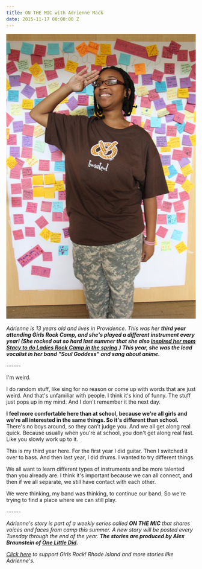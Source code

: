 ```yaml
---
title: ON THE MIC with Adrienne Mack
date: 2015-11-17 00:00:00 Z
---
```


**[![IMG_6240 (1)](images/IMG_6240-11-683x1024.jpg)](http://girlsrockri.org/wp-content/uploads/2015/11/IMG_6240-11.jpg)**

_Adrienne is 13 years old and lives in Providence. This was her **third year attending Girls Rock Camp, and she's played a different instrument every year! (She rocked out so hard last summer that she also [inspired her mom Stacy to do Ladies Rock Camp in the spring](https://www.youtube.com/watch?v=0JIDi3OMo6w).) This year, she was the lead vocalist in her band "Soul Goddess" and sang about anime.**_ 

\------

I'm weird.

I do random stuff, like sing for no reason or come up with words that are just weird. And that's unfamiliar with people. I think it's kind of funny. The stuff just pops up in my mind. And I don't remember it the next day.

**I feel more comfortable here than at school, because we're all girls and we're all interested in the same things. So it's different than school.** There's no boys around, so they can't judge you. And we all get along real quick. Because usually when you're at school, you don't get along real fast. Like you slowly work up to it.

This is my third year here. For the first year I did guitar. Then I switched it over to bass. And then last year, I did drums. I wanted to try different things.

We all want to learn different types of instruments and be more talented than you already are. I think it's important because we can all connect, and then if we all separate, we still have contact with each other.

We were thinking, my band was thinking, to continue our band. So we're trying to find a place where we can still play.

\------

_Adrienne's story is part of a weekly series called **ON THE MIC** that shares voices and faces from camp this summer. A new story will be posted every Tuesday through the end of the year. ____The stories are produced by Alex Braunstein of [One Little Did](http://www.onelittledidstories.com/)._____

_[Click here](https://www.razoo.com/story/Girls-Rock-Rhode-Island) to support Girls Rock! Rhode Island and more stories like Adrienne's._
